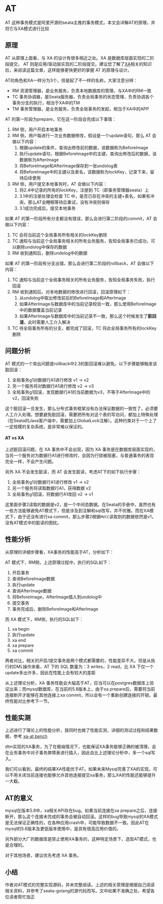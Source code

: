 # AT
AT 这种事务模式是阿里开源的seata主推的事务模式，本文会详解AT的原理，并将它与XA模式进行比较

## 原理
AT 从原理上面看，与 XA 的设计有很多相近之处。XA 是数据库层面实现的二阶段提交， AT 则是应用/驱动层实现的二阶段提交。建议您了解了[XA](./xa)相关的知识后，来阅读这篇文章，这样能够更快更好的掌握 AT 的原理与设计。

AT的角色和XA一样分为3个，但是起了不一样的名称，大家注意分辨：
- RM 资源管理器，是业务服务，负责本地数据库的管理，与XA中的RM一致
- TC 事务协调器，是Seata服务器，负责全局事务的状态管理，负责协调各个事务分支的执行，相当于XA中的TM
- TM 事务管理器，是业务服务，负责全局事务的发起，相当于XA中的APP

AT 的第一阶段为prepare，它在这一阶段会完成以下事情：
1. RM 侧，用户开启本地事务
2. RM 侧，用户每进行一次业务数据修改，假设是一个update语句，那么 AT 会做以下内容：
    1. 根据update的条件，查询出修改前的数据，该数据称为BeforeImage
    2. 执行update语句，根据BeforeImage中的主键，查询出修改后的数据，该数据称为AfterImage
    3. 将BeforeImage和AfterImage保存到一张undolog表
    4. 将BeforeImage中的主键以及表名，该数据称为lockKey，记录下来，留待后续使用
3. RM 侧，用户提交本地事务时，AT 会做以下内容：
    1. 将2.4中记录的所有的lockKey，注册到 TC（即事务管理器seata）上
    2. 3.1中的注册处理会检查 TC 中，是否已存在冲突的主键+表名，如果有冲突，那么AT会睡眠等待后重试，没有冲突则保存
    3. 3.1成功完成后，提交本地事务

如果 AT 的第一阶段所有分支都没有错误，那么会进行第二阶段的commit，AT 会做以下内容：
1. TC 会将当前这个全局事务所有相关的lockKey删除
2. TC 通知与当前这个全局事务相关的所有业务服务，告知全局事务已成功，可以删除undolog中保存的数据
3. RM 收到通知后，删除undolog中的数据

如果 AT 的第一阶段有分支出错，那么会进行第二阶段的rollback，AT 会做以下内容：
1. TC 通知与当前这个全局事务相关的所有业务服务，告知全局事务失败，执行回滚
2. RM 收到通知后，对本地数据的修改进行回滚，回滚原理如下：
    1. 从undolog中取出修改前后的BeforeImage和AfterImage
    2. 如果AfterImage与数据库中的当前记录校验一致，那么使用BeforeImage中的数据覆盖当前记录
    3. 如果AfterImage与数据库中的当前记录不一致，那么这个时候发生了**脏回滚**，此时需要人工介入解决
3. TC 待全局事务所有的分支，都完成了回滚，TC 将此全局事务所有的lockKey删除

## 问题分析
AT 模式的一个突出问题是rollback中2.3的脏回滚难以避免。以下步骤能够触发该脏回滚：
1. 全局事务g1对数据行A1进行修改 v1 -> v2
2. 另一个服务将对数据行A1进行修改 v2 -> v3
3. 全局事务g1回滚，发现数据行A1的当前数据为v3，不等于AfterImage中的v2，回滚失败

这个脏回滚一旦发生，那么分布式事务框架没有办法保证数据的一致性了，必须要人工介入处理。想要避免脏回滚，需要把所有对这个表的写访问，都加上特殊处理（在Seata的Java客户端中，需要加上GlobalLock注解）。这种约束对于一个上了一定规模的复杂系统，是非常难以保证的。

#### AT vs XA
上述脏回滚问题，在 XA 事务中不会出现，因为 XA 事务是在数据库层面实现的，当另一个服务对为数据行A1进行修改时，会因为行锁被阻塞，与普通事务的表现完全一样，不会产生问题。

另外 XA 不会发生脏读，而 AT 会发生脏读，考虑AT下的如下执行步骤：
1. 全局事务g1对数据行A1进行修改 v1 -> v2
2. 另一个服务将读取数据行A1，获得数据 v2
3. 全局事务g1回滚，将数据行A1改回 v2 -> v1

这里面步骤2读取的数据是v2，是一个中间态数据。在Seata的手册中，虽然也有一些方法能够避免AT模式下，但是涉及到注解和sql改写，并不优雅。而在XA模式下，由于还没有进行xa commit，那么步骤2根据`MVCC`读取到的数据依然是v1，没有AT模式中的脏读的困扰。

## 性能分析
从原理的详细步骤看，XA事务的性能高于AT，分析如下：

AT 模式下，RM侧，上述原理过程中，执行的SQL如下：
1. 开启事务
2. 查询BeforeImage数据
3. 执行update
4. 查询AfterImage数据
5. 将BeforeImage，AfterImage插入到undolog中
6. 提交事务
7. 事务完成后，删除BeforeImage和AfterImage

而 XA 模式下，RM侧，执行的SQL如下：
1. xa begin
2. 执行update
3. xa end
4. xa prepare
5. xa commit

两者对比，相关的开启/提交事务是两个模式都需要的，性能差异不大。但是从执行的DML操作来看，AT 下的 SQL 数量为：3 writes，2 read，比 XA 下仅一个update多出许多，因此在性能上会有较大的差距

从上述理论分析，XA 事务性能会大幅高于AT，应当可以在postgres数据库上验证出来；而mysql数据库，在当前的5.8版本上，由于xa prepare后，需要将当前连接断开才能够在其他连接上xa commit，所以会有一个重新创建连接的开销，最终性能对比参考下一节。

## 性能实测
上述进行了理论上的性能分析，我同时也做了性能实测，详细的测试过程和结果数据，参考 [xa-at bench](https://github.com/dtm-labs/bench/tree/main/xaat)

dtm实现的XA事务，为了在极端情况下，也能保证XA事务能够正确的被清理，会在业务事务中对子事务屏障表进行插入，因此会比上述理论分析中，多一个sql写入。

我们可以看到，最终的结果XA性能优于AT。如果未来Mysql完善了XA的实现，可以不用关闭当前连接也能够允许其他连接提交xa事务，那么XA的性能还能够提升一大截。

## AT的意义
mysql在版本5.6中，xa相关API存在bug。如果当前连接在xa prepare之后，连接断开，那么这个连接未完成的事务会被自动回滚。这样的bug导致mysql的XA模式是无法保证正确性的，在各种应用crash中，可能导致数据不一致。因此AT在mysql的5.6版本及更低版本使用中，是具有很高应用价值的。

另外部分大厂的数据库是禁止使用XA事务的，这种特定场景下，选型AT模式，也是合理的。

对于其他场景，建议优先考虑 XA 事务。

## 小结
作者对AT模式的完整实现源码，并未完整阅读。上述的相关原理是根据自己阅读相关资料，并参考了seata-golang的源代码而写。文中如果不准确之处，希望各位读者帮忙指正
